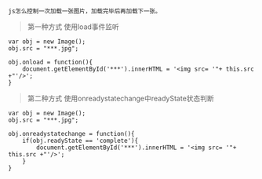 `js怎么控制一次加载一张图片，加载完毕后再加载下一张。`
> 第一种方式 使用load事件监听
```
var obj = new Image();
obj.src = "***.jpg";

obj.onload = function(){
    document.getElementById('***').innerHTML = '<img src= '"+ this.src +"'/>';
}
```
> 第二种方式 使用onreadystatechange中readyState状态判断
```
var obj = new Image();
obj.src = "***.jpg";

obj.onreadystatechange = function(){
    if(obj.readyState == 'complete'){
        document.getElementById('***').innerHTML = '<img src= '"+ this.src +"'/>';
    }
}
```